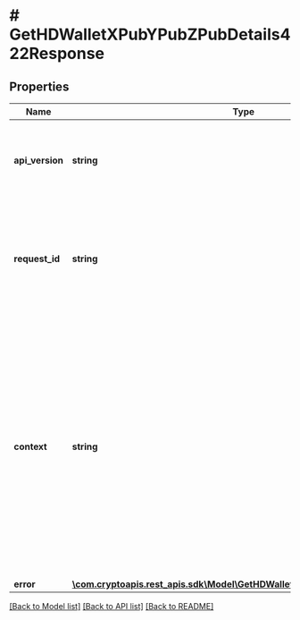 # # GetHDWalletXPubYPubZPubDetails422Response

## Properties

Name | Type | Description | Notes
------------ | ------------- | ------------- | -------------
**api_version** | **string** | Specifies the version of the API that incorporates this endpoint. |
**request_id** | **string** | Defines the ID of the request. The &#x60;requestId&#x60; is generated by Crypto APIs and it&#39;s unique for every request. |
**context** | **string** | In batch situations the user can use the context to correlate responses with requests. This property is present regardless of whether the response was successful or returned as an error. &#x60;context&#x60; is specified by the user. | [optional]
**error** | [**\com.cryptoapis.rest_apis.sdk\Model\GetHDWalletXPubYPubZPubDetailsE422**](GetHDWalletXPubYPubZPubDetailsE422.md) |  |

[[Back to Model list]](../../README.md#models) [[Back to API list]](../../README.md#endpoints) [[Back to README]](../../README.md)
